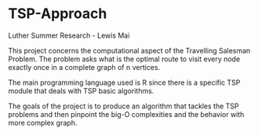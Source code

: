 # TSP-Approach
Luther Summer Research - Lewis Mai

This project concerns the computational aspect of the Travelling Salesman Problem. The problem asks what is the optimal route to visit every node exactly once in a complete graph of n vertices. 

The main programming language used is R since there is a specific TSP module that deals with TSP basic algorithms. 

The goals of the project is to produce an algorithm that tackles the TSP problems and then pinpoint the big-O complexities and the behavior with more complex graph.  
